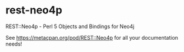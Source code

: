 rest-neo4p
==========

REST::Neo4p - Perl 5 Objects and Bindings for Neo4j

See https://metacpan.org/pod/REST::Neo4p for all your documentation needs!
